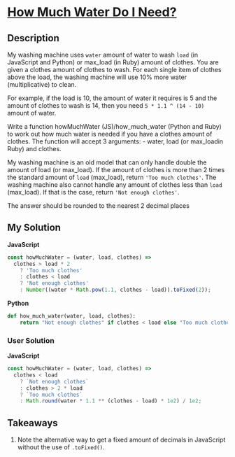 # [How Much Water Do I Need?](https://www.codewars.com/kata/575fa9afee048b293e000287)

## Description

My washing machine uses `water` amount of water to wash `load` (in JavaScript and Python) or max_load (in Ruby) amount of clothes. You are given a clothes amount of clothes to wash. For each single item of clothes above the load, the washing machine will use 10% more water (multiplicative) to clean.

For example, if the load is 10, the amount of water it requires is 5 and the amount of clothes to wash is 14, then you need `5 * 1.1 ^ (14 - 10)` amount of water.

Write a function howMuchWater (JS)/how_much_water (Python and Ruby) to work out how much water is needed if you have a clothes amount of clothes. The function will accept 3 arguments: - water, load (or max_loadin Ruby) and clothes.

My washing machine is an old model that can only handle double the amount of load (or max_load). If the amount of clothes is more than 2 times the standard amount of `load` (max_load), return `'Too much clothes'`. The washing machine also cannot handle any amount of clothes less than `load` (max_load). If that is the case, return `'Not enough clothes'`.

The answer should be rounded to the nearest 2 decimal places

## My Solution

**JavaScript**

```js
const howMuchWater = (water, load, clothes) =>
  clothes > load * 2
    ? 'Too much clothes'
    : clothes < load
    ? 'Not enough clothes'
    : Number((water * Math.pow(1.1, clothes - load)).toFixed(2));
```

**Python**

```py
def how_much_water(water, load, clothes):
    return "Not enough clothes" if clothes < load else "Too much clothes" if clothes > 2 * load else round(water * (1.1 ** (clothes - load)), 2)
```

### User Solution

**JavaScript**

```js
const howMuchWater = (water, load, clothes) =>
  clothes < load
    ? `Not enough clothes`
    : clothes > 2 * load
    ? `Too much clothes`
    : Math.round(water * 1.1 ** (clothes - load) * 1e2) / 1e2;
```

## Takeaways

1. Note the alternative way to get a fixed amount of decimals in JavaScript without the use of `.toFixed()`.
